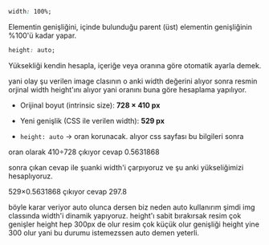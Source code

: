 

```css
width: 100%;
```
Elementin genişliğini, içinde bulunduğu parent (üst) elementin genişliğinin %100'ü kadar yapar.

```css
height: auto;
```

Yüksekliği kendin hesapla, içeriğe veya oranına göre otomatik ayarla demek.

yani olay şu verilen image clasının o anki width değerini alıyor sonra resmin orjinal width height'ını alıyor yani oranını buna göre hesaplama yapılıyor.

- Orijinal boyut (intrinsic size): **728 × 410 px**
    
- Yeni genişlik (CSS ile verilen width): **529 px**
    
- `height: auto` → oran korunacak. alıyor css sayfası bu bilgileri sonra


oran olarak 410÷728    çıkıyor cevap 0.5631868

sonra çıkan cevap ile şuanki width'i çarpıyoruz ve şu anki yükseliğimizi hesaplıyoruz.

529×0.5631868     çıkıyor cevap   297.8


böyle karar veriyor auto olunca dersen biz neden auto kullanırım şimdi img classında width'i dinamik yapıyoruz. height'ı sabit bırakırsak resim çok genişler height hep 300px de olur resim çok küçük olur genişliği height yine 300 olur yani bu durumu istemezssen auto demen yeterli.
